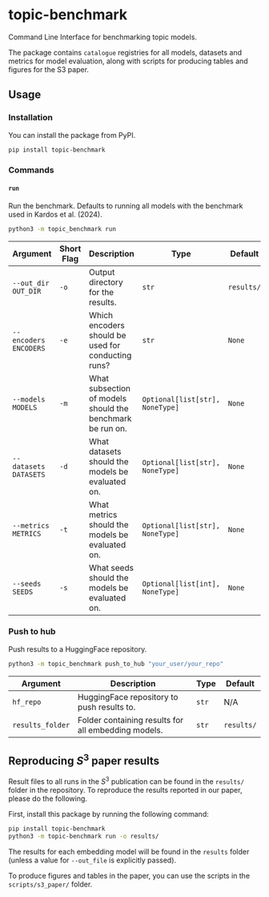 # topic-benchmark
Command Line Interface for benchmarking topic models.

The package contains `catalogue` registries for all models, datasets and metrics for model evaluation,
along with scripts for producing tables and figures for the S3 paper.

## Usage

### Installation

You can install the package from PyPI.

```bash
pip install topic-benchmark

```

### Commands

#### `run`

Run the benchmark. Defaults to running all models with the benchmark used in Kardos et al. (2024).

```bash
python3 -m topic_benchmark run
```

| Argument               | Short Flag | Description                                                                                              | Type                                   | Default         |
|------------------------|------------|----------------------------------------------------------------------------------------------------------|----------------------------------------|-----------------|
| `--out_dir OUT_DIR`    | `-o`       | Output directory for the results.                                                                        | `str`                                  | `results/`      |
| `--encoders ENCODERS`  | `-e`       | Which encoders should be used for conducting runs?                                                       | `str`                                  | `None`          |
| `--models MODELS`      | `-m`       | What subsection of models should the benchmark be run on.                                                | `Optional[list[str], NoneType]`        | `None`          |
| `--datasets DATASETS`  | `-d`       | What datasets should the models be evaluated on.                                                         | `Optional[list[str], NoneType]`        | `None`          |
| `--metrics METRICS`    | `-t`       | What metrics should the models be evaluated on.                                                          | `Optional[list[str], NoneType]`        | `None`          |
| `--seeds SEEDS`        | `-s`       | What seeds should the models be evaluated on.                                                            | `Optional[list[int], NoneType]`        | `None`          |


### Push to hub

Push results to a HuggingFace repository.

```bash
python3 -m topic_benchmark push_to_hub "your_user/your_repo"
```

| Argument          | Description                                            | Type  | Default    |
|-------------------|--------------------------------------------------------|-------|------------|
| `hf_repo`         | HuggingFace repository to push results to.             | `str` | N/A        |
| `results_folder`  | Folder containing results for all embedding models.    | `str` | `results/` |

## Reproducing $S^3$ paper results
Result files to all runs in the $S^3$ publication can be found in the `results/` folder in the repository.
To reproduce the results reported in our paper, please do the following.

First, install this package by running the following command:

```bash
pip install topic-benchmark
python3 -m topic-benchmark run -o results/
```

The results for each embedding model will be found in the `results` folder (unless a value for `--out_file` is explicitly passed).

To produce figures and tables in the paper, you can use the scripts in the  `scripts/s3_paper/` folder.
